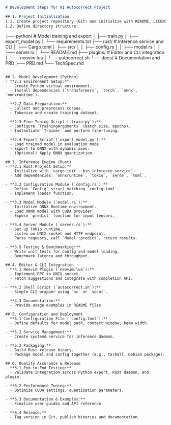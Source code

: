 ```markdown
# Development Steps for AI Autocorrect Project

## 1. Project Initialization
1.1. Create project repository (Git) and initialize with README, LICENSE, and .gitignore.
1.2. Define directory structure:
```

├── python/             # Model training and export
│   ├── train.py
│   ├── export\_model.py
│   └── requirements.txt
├── rust/               # Inference service and CLI
│   ├── Cargo.toml
│   ├── src/
│   │   ├── config.rs
│   │   ├── model.rs
│   │   └── server.rs
│   └── README.md
├── plugins/            # Editor and CLI integration
│   ├── neovim.lua
│   └── autocorrect.sh
└── docs/               # Documentation and PRD
├── PRD.md
└── TechSpec.md

```

## 2. Model Development (Python)
- **2.1 Environment Setup:**
  - Create Python virtual environment.
  - Install dependencies (`transformers`, `torch`, `onnx`, `onnxruntime`).

- **2.2 Data Preparation:**
  - Collect and preprocess corpus.
  - Tokenize and create training dataset.

- **2.3 Fine-Tuning Script (`train.py`):**
  - Configure `TrainingArguments` (batch size, epochs).
  - Instantiate `Trainer` and perform fine-tuning.

- **2.4 Export Script (`export_model.py`):**
  - Load trained model in evaluation mode.
  - Export to ONNX with dynamic axes.
  - (Optional) Apply ONNX quantization.

## 3. Inference Engine (Rust)
- **3.1 Rust Project Setup:**
  - Initialize with `cargo init --bin inference_service`.
  - Add dependencies: `onnxruntime`, `tokio`, `serde`, `toml`.

- **3.2 Configuration Module (`config.rs`):**
  - Define `Config` struct matching `config.toml`.
  - Implement loader function.

- **3.3 Model Module (`model.rs`):**
  - Initialize ONNX Runtime environment.
  - Load ONNX model with CUDA provider.
  - Expose `predict` function for input tensors.

- **3.4 Server Module (`server.rs`):**
  - Set up Tokio runtime.
  - Listen on UNIX socket and HTTP endpoint.
  - Parse requests, call `Model::predict`, return results.

- **3.5 Testing & Benchmarking:**
  - Write unit tests for config and model loading.
  - Benchmark latency and throughput.

## 4. Editor & CLI Integration
- **4.1 Neovim Plugin (`neovim.lua`):**
  - Implement RPC to UNIX socket.
  - Fetch suggestions and integrate with completion API.

- **4.2 Shell Script (`autocorrect.sh`):**
  - Simple CLI wrapper using `nc` or `socat`.

- **4.3 Documentation:**
  - Provide usage examples in README files.

## 5. Configuration and Deployment
- **5.1 Configuration File (`config.toml`):**
  - Define defaults for model path, context window, beam width.

- **5.2 Service Management:**
  - Create systemd service for inference daemon.

- **5.3 Packaging:**
  - Build Rust release binary.
  - Package model and config together (e.g., tarball, Debian package).

## 6. Quality Assurance & Release
- **6.1 End-to-End Testing:**
  - Validate integration across Python export, Rust daemon, and plugin.

- **6.2 Performance Tuning:**
  - Optimize CUDA settings, quantization parameters.

- **6.3 Documentation & Examples:**
  - Finalize user guides and API reference.

- **6.4 Release:**
  - Tag version in Git, publish binaries and documentation.
```
